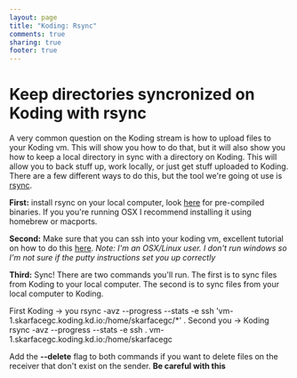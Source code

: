```yaml
---
layout: page
title: "Koding: Rsync"
comments: true
sharing: true
footer: true
---
```



Keep directories syncronized on Koding with rsync
==================================================
A very common question on the Koding stream is how to upload files to your Koding vm.  This will show you how to do that, but it will also show you how to keep a local directory in sync with a directory on Koding.  This will allow you to back stuff up, work locally, or just get stuff uploaded to Koding.  There are a few different ways to do this, but the tool we're going ot use is [rsync](http://rsync.samba.org/).

**First:** install rsync on your local computer, look [here](http://rsync.samba.org/download.html) for pre-compiled binaries.  If you you're running OSX I recommend installing it using homebrew or macports.

**Second:** Make sure that you can ssh into your koding vm, excellent tutorial on how to do this [here](http://koding.github.io/docs/guides/ssh-into-your-vm/).  *Note: I'm an OSX/Linux user.  I don't run windows so I'm not sure if the putty instructions set you up correctly*

**Third:** Sync!  There are two commands you'll run.  The first is to sync files from Koding to your local computer.  The second is to sync files from your local computer to Koding.  

First Koding -> you
    rsync -avz --progress --stats -e ssh 'vm-1.skarfacegc.koding.kd.io:/home/skarfacegc/*' .
Second you -> Koding
    rsync -avz --progress --stats -e ssh . vm-1.skarfacegc.koding.kd.io:/home/skarfacegc

Add the **--delete** flag to both commands if you want to delete files on the receiver that don't exist on the sender.  **Be careful with this**